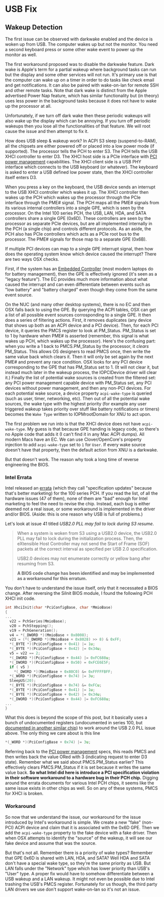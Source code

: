 # USB Fix

## Wakeup Detection

The first issue can be observed with darkwake enabled and the device is woken up from USB. The computer wakes up but not the monitor. You need a second keyboard press or some other wake event to power up the monitor as well.

The first workaround proposed was to disable the darkwake feature. Dark wake is Apple's term for a partial wakeup where background tasks can run but the display and some other services will not run. It's primary use is that the computer can wake up on a timer in order to do tasks like check email and get notifications. It can also be paired with wake-on-lan for remote SSH and other remote tasks. Note that dark wake is distinct from the Apple advertised Power Nap feature, which has similar functionality but \(in theory\) uses less power in the background tasks because it does not have to wake up the processor at all.

Unfortunately, if we turn off dark wake then these periodic wakeups will also wake up the display which can be annoying. If you turn off periodic wakeups then you lose all the functionalities of that feature. We will root cause the issue and then attempt to fix it.

How does USB sleep & wakeup work? In ACPI S3 sleep \(suspend-to-RAM\), all the chipsets are either powered off or placed into a low power mode \(if supported\). The processor tells the PCH to enter S3. The PCH tells the USB XHCI controller to enter D3. The XHCI host side is a PCIe interface with [PCI power management](https://lekensteyn.nl/files/docs/PCI_Power_Management_12.pdf) capabilities. The XHCI client side is a USB PHY interface which connects to the USB keyboard \(or whatever\). The keyboard is asked to enter a USB defined low power state, then the XHCI controller itself enters D3.

When you press a key on the keyboard, the USB device sends an interrupt to the USB XHCI controller which wakes it up. The XHCI controller then wakes up the PCH which wakes up the processor through the PCIe interface through the PME\# signal. The PCH maps all the PME\# signals from its various internal controllers into a single GPE, which is seen by the processor. On the Intel 100 series PCH, the USB, LAN, HDA, and SATA controllers share a single GPE \(0x6D\). These controllers are seen by the processor as separate PCIe devices, but are all implemented internally in the PCH \(a single chip\) and controls different protocols. As an aside, the PCH also has PCIe controllers which acts as a PCIe root bus to the processor. The PME\# signals for those map to a separate GPE \(0x6B\).

If multiple PCI devices can map to a single GPE interrupt signal, then how does the operating system know which device caused the interrupt? There are two ways OSX checks.

First, if the system has an [Embedded Controller](https://en.wikipedia.org/wiki/Embedded_controller) \(most modern laptops do for battery management\), then the GPE is effectively ignored \(it's seen as a "legacy feature"\). The EC provides much more information about what caused the interrupt and can even differentiate between events such as "low battery" and "battery charged" even though they come from the same event source.

On the NUC \(and many other desktop systems\), there is no EC and then OSX falls back to using the GPE. By querying the ACPI tables, OSX can get a list of all possible event sources corrosponding to a single GPE. It then does a series of filtering actions. First, it removes duplicates \(any device that shows up both as an ACPI device and a PCI device\). Then, for each PCI device, it queries the PMCS register to look at PM\_Status. PM\_Status is set to 1 by hardware when PME\# is asserted \(remember, this signal is what wakes up PCH, which wakes up the processor\). Here's the confusing part: when you write a 1 back to PMCS.PM\_Status by the processor, it _clears_ PM\_Status. This allows OS designers to read PMCS once, then write the same value back which clears it. Then it will only be set again by the next PME\# and prevent any race condition. OSX looks for any PCI device corresponding to the GPE that has PM\_Status set to 1. \(It will not clear it, but instead much later in the wakeup process, the IOPCIDevice driver will clear it.\) Finally the list of potential wake sources is created from the filtered set: any PCI power management capable device with PM\_Status set, any PCI devices without power management, and then any non-PCI devices. For each potential wake source, a device property `acpi-wake-type` is queried \(such as user, timer, networking, etc\). Then out of all the potential wake sources, the wake type with the highest priority \(for example any user triggered wakeup takes priority over stuff like battery notifications or timers\) becomes the `Wake Type` written to IOPMrootDomain for XNU to act upon.

The first problem we run into is that the XHCI device does not have `acpi-wake-type`. My guess is that because GPE handing is legacy code, so there's no Apple code that adds it \(I can't find it in any Mac ACPI dumps\). All modern Macs have an EC. We can use Clover/OpenCore's property injection to add `acpi-wake-type` set to `1` for `User`. If every wake source doesn't have that property, then the default action from XNU is a darkwake.

But that doesn't work. The reason why took a long time of reverse engineering the BIOS.

### Intel Errata

Intel released an [errata](https://www.intel.com/content/www/us/en/products/docs/chipsets/100-series-chipset-spec-update.html) \(which they call "specification updates" because that's better marketing\) for the 100 series PCH. If you read the list, of all the hardware issues \(47 of them\), none of them are "bad" enough for Intel marketing to feel the need to revise the chip. Instead, each bug is either deemed not a real issue, or some workaround is implemented in the driver and/or BIOS. \(Aside: this is one reason why USB is full of problems.\)

Let's look at issue 41 titled _USB2.0 PLL may fail to lock during S3 resume_.

> When a system is woken from S3 using a USB2.0 device, the USB2.0 PLL may fail to lock during the initialization process. Then, the eXtensible Host Controller may not send the Start of Frame \(SOF\) packets at the correct interval as specified per USB 2.0 specification.
>
> USB2.0 devices may not enumerate correctly or yellow bang after resuming from S3.
>
> **A BIOS code change has been identified and may be implemented as a workaround for this erratum.**

You don't have to understand the issue itself, only that it necessated a BIOS change. After reversing the SiInit BIOS module, I found the following PCH XHCI init code.

```c
int XhciInit(char *PciConfigBase, char *MmioBase)
{
...
  v22 = PchSeries(MmioBase);
  v20 = PchStepping();
  v19 = PchGeneration();
  v4 = *(_DWORD *)(MmioBase + 0x8008);
  v21 = (*(_DWORD *)(MmioBase + 0x8028) >> 8) & 0xFF;
  *(_BYTE *)(PciConfigBase + 0x41) |= 1u;
  *(_BYTE *)(PciConfigBase + 0x42) |= 0x34u;
  v5 = v22 == 2;
  *(_DWORD *)(PciConfigBase + 0x44) |= 0xFC688u;
  *(_DWORD *)(PciConfigBase + 0x50) = 0xFCE6E5F;
  if ( v5 )
    *(_DWORD *)(MmioBase + 0x80C0) &= 0xFFFFFBFF;
  *(_WORD *)(PciConfigBase + 0x74) |= 3u;
  SleepUS(20);
  *(_BYTE *)(PciConfigBase + 0x74) &= 0xFCu;
  *(_BYTE *)(PciConfigBase + 0x41) |= 1u;
  *(_BYTE *)(PciConfigBase + 0x42) |= 0x34u;
  *(_DWORD *)(PciConfigBase + 0x44) |= 0xFC688u;
...
}
```

What this does is beyond the scope of this post, but it basically uses a bunch of undocumented registers \(undocumented in series 100, but [documented in another similar chip](https://www.intel.cn/content/dam/www/public/us/en/documents/datasheets/pentium-celeron-n-series-j-series-datasheet-vol-2.pdf)\) to work around the USB 2.0 PLL issue above. The only thing we care about is this line

```c
*(_WORD *)(PciConfigBase + 0x74) |= 3u;
```

Referring back to the [PCI power management](https://lekensteyn.nl/files/docs/PCI_Power_Management_12.pdf) specs, this reads PMCS and then writes back the value ORed with 3 \(indicating request to enter D3 state\). Remember what we said about PMCS.PM\_Status earlier? This effectively clears PMCS.PM\_Status if it is set because it writes the same value back. **So what Intel did here is introduce a PCI specification violation in their software workaround to a hardware bug in their PCH chip.** Digging around the errata documents for various Intel PCH chips, it seems like the same issue exists in other chips as well. So on any of these systems, PMCS for XHCI is broken.

### Workaround

So now that we understand the issue, our workaround for the issue introduced by Intel's workaround is simple. We create a new "fake" \(non-PCI\) ACPI device and claim that it is associated with the 0x6D GPE. Then we add the `acpi-wake-type` property to the fake device with a fake driver. Then when OSX attempts to identify the "source" of the wakeup, it will see our fake device and assume that was the source.

But that's not all. Remember there is a priority of wake types? Remember that GPE 0x6D is shared with LAN, HDA, and SATA? Well HDA and SATA don't have a special wake type, so they're the same priority as USB. But LAN falls under the "Network" type which has lower priority than USB's "User" type. A proper fix would have to somehow differentiate between a USB wakeup and a LAN wakeup. It might not even be possible due to Intel trashing the USB's PMCS register. Fortunately for us though, the third party LAN drivers we use don't support wake-on-lan so it's not an issue.



